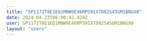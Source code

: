 ```yaml
---
title: "SP1172T8E1EQ1MNW9E46MPS91X7D02S45GM1BNGX0"
date: 2024-04-23T06:00:42.424Z
user: SP1172T8E1EQ1MNW9E46MPS91X7D02S45GM1BNGX0
layout: "users"
---
```

    